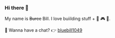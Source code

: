 ### Hi there 👋

My name is ~~Burce~~ Bill. I love buiilding stuff + 🥤 🎮 🚖.

🍵 Wanna have a chat? 👉 [bluebill1049](https://twitter.com/bluebill1049) 
